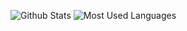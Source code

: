 ![Github Stats](https://github-readme-stats.vercel.app/api?username=fzinfz&show_icons=true) ![Most Used Languages](https://github-readme-stats.vercel.app/api/top-langs/?username=fzinfz&&hide=jupyter%20notebook,PowerShell,C%23,Java&langs_count=8)
